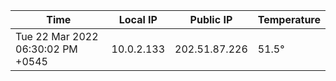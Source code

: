 | Time     | Local IP | Public IP | Temperature |
| ----------- | ----------- | ----------- | ----------- |
| Tue 22 Mar 2022 06:30:02 PM +0545      | 10.0.2.133     | 202.51.87.226  | 51.5° |
